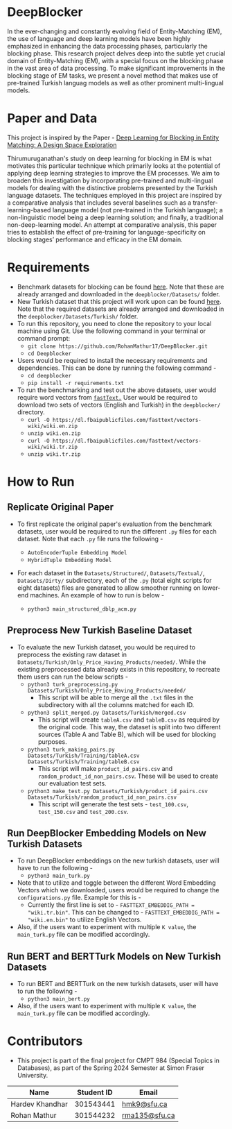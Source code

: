 # DeepBlocker
In the ever-changing and constantly evolving field of Entity-Matching
(EM), the use of language and deep learning models have been highly
emphasized in enhancing the data processing phases, particularly
the blocking phase. This research project delves deep into the subtle
yet crucial domain of Entity-Matching (EM), with a special focus on
the blocking phase in the vast area of data processing. To make significant improvements in the blocking stage of EM tasks, we present
a novel method that makes use of pre-trained Turkish languag 
models as well as other prominent multi-lingual models.

# Paper and Data
This project is inspired by the Paper - [Deep Learning for Blocking in Entity Matching: A Design Space Exploration](https://vldb.org/pvldb/vol14/p2459-thirumuruganathan.pdf)

Thirumuruganathan's study on deep learning for blocking in
EM is what motivates this particular technique which primarily
looks at the potential of applying deep learning strategies to improve the EM processes. We aim to broaden this investigation
by incorporating pre-trained and multi-lingual models for dealing
with the distinctive problems presented by the Turkish language
datasets. The techniques employed in this project are inspired by
a comparative analysis that includes several baselines such as a
transfer-learning-based language model (not pre-trained in the
Turkish language); a non-linguistic model being a deep learning
solution; and finally, a traditional non-deep-learning model. An
attempt at comparative analysis, this paper tries to establish the
effect of pre-training for language-specificity on blocking stages’
performance and efficacy in the EM domain.

# Requirements

- Benchmark datasets for blocking can be found [here](https://github.com/anhaidgroup/deepmatcher/blob/master/Datasets.md). Note that these are already arranged and downloaded in the ```deepblocker/Datasets/``` folder.
- New Turkish dataset that this project will work upon can be found [here](https://github.com/FurkanGozukara/Record-Linkage/tree/master). Note that the required datasets are already arranged and downloaded in the ```deepblocker/Datasets/Turkish/``` folder.
- To run this repository, you need to clone the repository to your local machine using Git. Use the following command in your terminal or command prompt:
  - ```git clone https://github.com/RohanMathur17/DeepBlocker.git```
  - ```cd Deepblocker```
- Users would be required to install the necessary requirements and dependencies. This can be done by running the following command -
  - ```cd deepblocker```
  - ```pip install -r requirements.txt```
- To run the benchmarking and test out the above datasets, user would require word vectors from [```fastText.```](https://fasttext.cc/) User would be required to download two sets of vectors (English and Turkish) in the ```deepblocker/``` directory.
  - ```curl -O https://dl.fbaipublicfiles.com/fasttext/vectors-wiki/wiki.en.zip```
  - ```unzip wiki.en.zip```
  -  ```curl -O https://dl.fbaipublicfiles.com/fasttext/vectors-wiki/wiki.tr.zip```
  -   ```unzip wiki.tr.zip```
 
# How to Run

## Replicate Original Paper

- To first replicate the original paper's evaluation from the benchmark datasets, user would be required to run the different ```.py``` files for each dataset. Note that each ```.py``` file runs the following -
  - ```AutoEncoderTuple Embedding Model```
  - ```HybridTuple Embedding Model```
    
- For each dataset in the ```Datasets/Structured/```, ```Datasets/Textual/```, ```Datasets/Dirty/``` subdirectory, each of the ```.py``` (total eight scripts for eight datasets) files are generated to allow smoother running on lower-end machines. An example of how to run is below -
   - ```python3 main_structured_dblp_acm.py```

## Preprocess New Turkish Baseline Dataset

- To evaluate the new Turkish dataset, you would be required to preprocess the existing raw dataset in ```Datasets/Turkish/Only_Price_Having_Products/needed/```. While the existing preprocessed data already exists in this repository, to recreate them users can run the below scripts -
  - ```python3 turk_preprocessing.py Datasets/Turkish/Only_Price_Having_Products/needed/```
    - This script will be able to merge all the ```.txt``` files in the subdirectory with all the columns matched for each ID.
  - ```python3 split_merged.py Datasets/Turkish/merged.csv```
    - This script will create ```tableA.csv``` and ```tableB.csv``` as required by the original code. This way, the dataset is split into two different sources (Table A and Table B), which will be used for blocking purposes.
  - ```python3 turk_making_pairs.py Datasets/Turkish/Training/tableA.csv Datasets/Turkish/Training/tableB.csv```
    - This script will make ```product_id_pairs.csv``` and ```random_product_id_non_pairs.csv```. These will be used to create our evaluation test sets.
  - ```python3 make_test.py Datasets/Turkish/product_id_pairs.csv Datasets/Turkish/random_product_id_non_pairs.csv```
    - This script will generate the test sets - ```test_100.csv```, ```test_150.csv``` and ```test_200.csv```.

## Run DeepBlocker Embedding Models on New Turkish Datasets
- To run DeepBlocker embeddings on the new turkish datasets, user will have to run the following -
  - ```python3 main_turk.py```
- Note that to utilize and toggle between the different Word Embedding Vectors which we downloaded, users would be required to change the ```configurations.py``` file. Example for this is -
  - Currently the first line is set to - ```FASTTEXT_EMBEDDIG_PATH = "wiki.tr.bin"```. This can be changed to - ```FASTTEXT_EMBEDDIG_PATH = "wiki.en.bin"``` to utilize English Vectors.
- Also, if the users want to experiment with multiple ```K value```, the ```main_turk.py``` file can be modified accordingly.

## Run BERT and BERTTurk Models on New Turkish Datasets
- To run BERT and BERTTurk on the new turkish datasets, user will have to run the following -
  - ```python3 main_bert.py```
- Also, if the users want to experiment with multiple ```K value```, the ```main_turk.py``` file can be modified accordingly.



# Contributors
- This project is part of the final project for CMPT 984 (Special Topics in Databases), as part of the Spring 2024 Semester at Simon Fraser University.
  
| **Name** | **Student ID** | **Email** |
|--------------|--------------|--------------|
| Hardev Khandhar| 301543441| hmk9@sfu.ca|
| Rohan Mathur| 301544232| rma135@sfu.ca |


